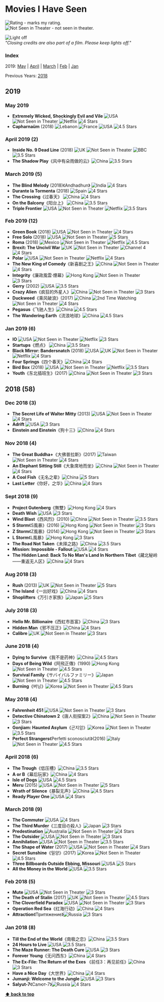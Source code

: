 # Movies I Have Seen

![][star] - marks my rating.  
![][NiT] - not seen in theater.

![][loff]  
*"Closing credits are also part of a film. Please keep lights off."*

### Index
2019: [May](#may-2019) | [April](#april-2019-2) | [March](#march-2019-5) | [Feb](#feb-2019-12) | [Jan](#jan-2019-6)

Previous Years: [2018](#2018-58)

## 2019

### May 2019
* **Extremely Wicked, Shockingly Evil and Vile** ![][US] ![][NiT] ![][NFX] ![][s4]
* **Capharnaüm** (2018) ![][LB] ![][FR] ![][US] ![][s45]

### April 2019 (2)
* **Inside No. 9 Dead Line** (2018) ![][UK] ![][NiT] ![][BBC] ![][s35]
* **The Shadow Play**《风中有朵雨做的云》![][CN] ![][s35]

### March 2019 (5)
* **The Blind Melody** (2018)《Andhadhun》 ![][IN] ![][s4]
* **Durante la Tormenta** (2018) ![][ES] ![][s4]
* **The Crossing**《过春天》 ![][CN] ![][s4]
* **On the Balcony**《阳台上》 ![][CN] ![][s35]
* **Triple Frontier** ![][US] ![][NiT] ![][NFX] ![][s35]

### Feb 2019 (12)
* **Green Book** (2018) ![][US] ![][NiT] ![][s4]
* **Free Solo** (2018) ![][US] ![][NiT] ![][s5]
* **Roma** (2018) ![][MX] ![][NiT] ![][NFX] ![][s45]
* **Brexit: The Uncivil War** ![][UK] ![][NiT] ![][CH4] ![][s4]
* **Polar** ![][US] ![][NiT] ![][NFX] ![][s4]
* **The New King of Comedy**《新喜剧之王》![][CN] ![][NiT] ![][s4]
* **Integrity**《廉政風雲·煙幕》![][HK] ![][NiT] ![][s3]
* **Gerry** (2002) ![][US] ![][s35]
* **Crazy Alien**《疯狂的外星人》![][CN] ![][NiT] ![][s3]
* **Duckweed**《乘风破浪》(2017) ![][CN] ![][2nd] ![][NiT] ![][s4]
* **Pegasus**《飞驰人生》![][CN] ![][s45]
* **The Wandering Earth**《流浪地球》![][CN] ![][s45]

### Jan 2019 (6)
* **IO** ![][US] ![][NiT] ![][NFX] ![][s3]
* **Startups**《燃点》 ![][CN] ![][s35]
* **Black Mirror: Bandersnatch** (2018) ![][US] ![][UK] ![][NiT] ![][NFX] ![][s4]
* **Four Springs**《四个春天》![][CN] ![][s4]
* **Bird Box** (2018) ![][US] ![][NiT] ![][NFX] ![][s35]
* **Youth**《东北插班生》(2017) ![][CN] ![][NiT] ![][s3]

## 2018 (58)

### Dec 2018 (3)
* **The Secret Life of Walter Mitty** (2013) ![][US] ![][NiT] ![][s4]
* **Adrift** ![][US] ![][s3]
* **Einstein and Einstein**《狗十三》![][CN] ![][s4]

### Nov 2018 (4)
* **The Great Buddha+**《大佛普拉斯》(2017) ![][TW] ![][NiT] ![][s4]
* **An Elephant Sitting Still**《大象席地而坐》![][CN] ![][NiT] ![][s4]
* **A Cool Fish**《无名之辈》![][CN] ![][s5]
* **Last Letter**《你好，之华》![][CN] ![][s4]

### Sept 2018 (9)
* **Project Gutenberg**《無雙》![][HK] ![][s4]
* **Death Wish** ![][US] ![][s3]
* **Wind Blast**《西风烈》(2010) ![][CN] ![][NiT] ![][s35]
* **S Storm**《S風暴》(2016) ![][HK] ![][NiT] ![][s3]
* **Z Storm**《Z風暴》(2014) ![][HK] ![][NiT] ![][s3]
* **L Storm**《L風暴》![][HK] ![][s3]
* **The Road Not Taken**《未择之路》![][CN] ![][s35]
* **Mission: Impossible - Fallout** ![][US] ![][s4] 
* **The Hidden Land: Back To No Man's Land In Northern Tibet**《藏北秘岭——重返无人区》![][CN] ![][s4]

### Aug 2018 (3)
* **Rush** (2013) ![][UK] ![][NiT] ![][s5]
* **The Island**《一出好戏》![][CN] ![][s4]
* **Shoplifters**《万引き家族》![][JP] ![][s5]

### July 2018 (3)
* **Hello Mr. Billionaire**《西虹市首富》![][CN] ![][s3]
* **Hidden Man**《邪不压正》![][CN] ![][s4]
* **Calibre** ![][UK] ![][NiT] ![][s3]

### June 2018 (4)
* **Dying to Survive**《我不是药神》![][CN] ![][s45]
* **Days of Being Wild**《阿飛正傳》(1990) ![][HK] ![][NiT] ![][s45]
* **Survival Family**《サバイバルファミリー》![][JP] ![][NiT] ![][s45]
* **Burning**《버닝》![][KR] ![][NiT] ![][s45]

### May 2018 (4)
* **Fahrenheit 451** ![][US] ![][NiT] ![][s3]
* **Detective Chinatown 2**《唐人街探案2》![][CN] ![][NiT] ![][s3]
* **Gonjiam: Haunted Asylum**《곤지암》![][KR] ![][NiT] ![][s35]
* **Perfect Strangers**《Perfetti sconosciuti》(2016) ![][IT] ![][NiT] ![][s45]

### April 2018 (6)
* **The Trough**《低压槽》![][CN] ![][s35]
* **A or B**《幕后玩家》![][CN] ![][s4]
* **Isle of Dogs** ![][US] ![][s45]
* **Meru** (2015) ![][US] ![][NiT] ![][s5]
* **Wrath of Silence**《暴裂无声》![][CN] ![][s45]
* **Ready Player One** ![][US] ![][s4]

### March 2018 (9)
* **The Commuter** ![][US] ![][s4] 
* **The Third Murder**《三度目の殺人》![][JP] ![][s3]
* **Predestination** ![][AU] ![][NiT] ![][s4]
* **The Outsider** ![][US] ![][NiT] ![][s3]
* **Annihilation** ![][US] ![][NiT] ![][s35]
* **The Shape of Water** (2017) ![][US] ![][NiT] ![][s4]
* **Secret Sunshine**《밀양》(2017) ![][KR] ![][NiT] ![][s45]
* **Three Billboards Outside Ebbing, Missouri** ![][US] ![][s5]
* **All the Money in the World** ![][US] ![][s35]

### Feb 2018 (5)
* **Mute** ![][US] ![][NiT] ![][s3]
* **The Death of Stalin** (2017) ![][UK] ![][NiT] ![][s45]
* **The Cloverfield Paradox** ![][US] ![][NiT] ![][s3]
* **Operation Red Sea**《红海行动》![][CN] ![][s4]
* **Attraction**《Притяжение》![][RU] ![][s3]

### Jan 2018 (8)
* **Till the End of the World**《南极之恋》![][CN] ![][s35]
* **24 Hours to Live** ![][US] ![][s35]
* **The Maze Runner: The Death Cure** ![][US] ![][s3]
* **Forever Young**《无问西东》![][CN] ![][s4]
* **The Ex-File: The Return of the Exes** 《前任3：再见前任》![][CN] ![][s3]
* **Have a Nice Day**《大世界》![][CN] ![][s4]
* **Jumanji: Welcome to the Jungle** ![][US] ![][s3]
* **Salyut-7**《Салют-7》![][RU] ![][s4]

**[⬆ back to top](#movies-i-have-seen)**

[star]: https://wt365.github.io/lib/svg/star/star.svg "Rating"
[loff]: https://wt365.github.io/lib/svg/light-off.svg "Light off"
[s0]: https://wt365.github.io/lib/svg/star/s0.svg "O Star"
[s05]: https://wt365.github.io/lib/svg/star/s05.svg "0.5 Star"
[s1]: https://wt365.github.io/lib/svg/star/s1.svg "1 Star"
[s15]: https://wt365.github.io/lib/svg/star/s15.svg "1.5 Stars"
[s2]: https://wt365.github.io/lib/svg/star/s2.svg "2 Stars"
[s25]: https://wt365.github.io/lib/svg/star/s25.svg "2.5 Stars"
[s3]: https://wt365.github.io/lib/svg/star/s3.svg "3 Stars"
[s35]: https://wt365.github.io/lib/svg/star/s35.svg "3.5 Stars"
[s4]: https://wt365.github.io/lib/svg/star/s4.svg "4 Stars"
[s45]: https://wt365.github.io/lib/svg/star/s45.svg "4.5 Stars"
[s5]: https://wt365.github.io/lib/svg/star/s5.svg "5 Stars"
[NiT]: https://wt365.github.io/lib/svg/nit.svg "Not Seen in Theater"
[NFX]: https://wt365.github.io/lib/svg/tv/netflix.svg "Netflix"
[HBO]: https://wt365.github.io/lib/svg/tv/hbo.svg "HBO"
[CH4]: https://wt365.github.io/lib/svg/tv/channel4.svg "Channel 4"
[BBC]: https://wt365.github.io/lib/svg/tv/bbc.svg "BBC"
[CN]: https://wt365.github.io/lib/svg/flag/cn.svg "China"
[ES]: https://wt365.github.io/lib/svg/flag/es.svg "Spain"
[RU]: https://wt365.github.io/lib/svg/flag/ru.svg "Russia"
[US]: https://wt365.github.io/lib/svg/flag/us.svg "USA"
[UK]: https://wt365.github.io/lib/svg/flag/uk.svg "UK"
[KR]: https://wt365.github.io/lib/svg/flag/kr.svg "Korea"
[AU]: https://wt365.github.io/lib/svg/flag/au.svg "Australia"
[JP]: https://wt365.github.io/lib/svg/flag/jp.svg "Japan"
[IT]: https://wt365.github.io/lib/svg/flag/it.svg "Italy"
[HK]: https://wt365.github.io/lib/svg/flag/hk.svg "Hong Kong"
[TW]: https://wt365.github.io/lib/svg/flag/tw.svg "Taiwan"
[MX]: https://wt365.github.io/lib/svg/flag/mx.svg "Mexico"
[IN]: https://wt365.github.io/lib/svg/flag/in.svg "India"
[LB]: https://wt365.github.io/lib/svg/flag/lb.svg "Lebanon"
[FR]: https://wt365.github.io/lib/svg/flag/fr.svg "France"
[2nd]: https://wt365.github.io/lib/svg/2nd.svg "2nd Time Watching"